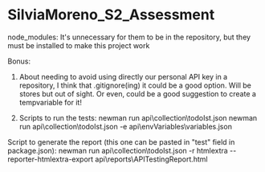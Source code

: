 # SilviaMoreno_S2_Assessment

node_modules:
It's unnecessary for them to be in the repository, but they must be installed to make this project work
 
Bonus:
1. About needing to avoid using directly our personal API key in a repository, I think that .gitignore(ing) it could be a good option. Will be stores but out of sight. Or even, could be a good suggestion to create a tempvariable for it!

2. Scripts to run the tests:
newman run api\collection\todoIst.json
newman run api\collection\todoIst.json -e api\envVariables\variables.json

Script to generate the report (this one can be pasted in "test" field in package.json):
newman run api\collection\todoIst.json -r htmlextra --reporter-htmlextra-export api\reports\APITestingReport.html